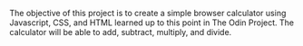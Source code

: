 The objective of this project is to create a simple browser calculator using Javascript, CSS, and HTML learned up to this point in The Odin Project.
The calculator will be able to add, subtract, multiply, and divide.